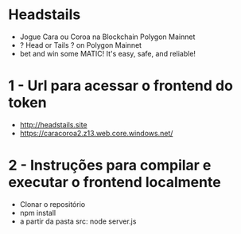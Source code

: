 # Headstails
- Jogue Cara ou Coroa na Blockchain Polygon Mainnet
- ? Head or Tails ? on Polygon Mainnet
- bet and win some MATIC! It's easy, safe, and reliable!

# 1 - Url para acessar o frontend do token
- http://headstails.site
- https://caracoroa2.z13.web.core.windows.net/

# 2 - Instruções para compilar e executar o frontend localmente

- Clonar o repositório
- npm install
- a partir da pasta src: node server.js
